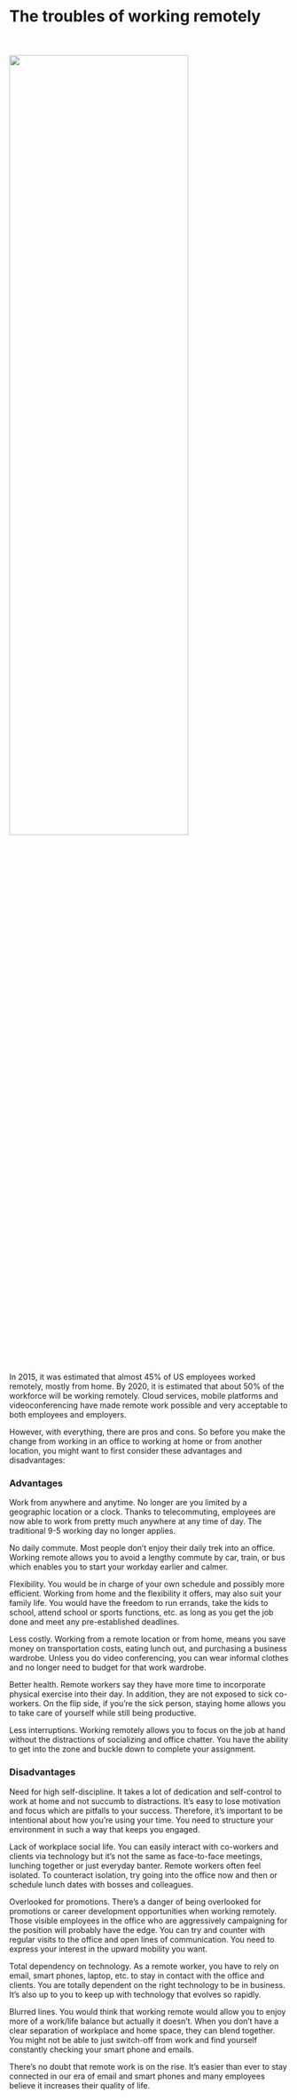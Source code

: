 # The troubles of working remotely
<br/>
<br/>
<img  src="https://images.unsplash.com/photo-1542546068979-b6affb46ea8f?ixid=MnwxMjA3fDB8MHxzZWFyY2h8OXx8JTIzcHJvZ3JhbW1lcnxlbnwwfHwwfHw%3D&ixlib=rb-1.2.1&auto=format&fit=crop&w=500&q=60" style="width:80%; height:60%; margin:auto;"/>
<br/>
<br/>



In 2015, it was estimated that almost 45% of US employees worked remotely, mostly from home.  By 2020, it is estimated that about 50% of the workforce will be working remotely. Cloud services, mobile platforms and videoconferencing have made remote work possible and very acceptable to both employees and employers.

However, with everything, there are pros and cons. So before you make the change from working in an office to working at home or from another location, you might want to first consider these advantages and disadvantages:

### Advantages

Work from anywhere and anytime. No longer are you limited by a geographic location or a clock. Thanks to telecommuting, employees are now able to work from pretty much anywhere at any time of day. The traditional 9-5 working day no longer applies.

No daily commute. Most people don’t enjoy their daily trek into an office. Working remote allows you to avoid a lengthy commute by car, train, or bus which enables you to start your workday earlier and calmer.

Flexibility. You would be in charge of your own schedule and possibly more efficient. Working from home and the flexibility it offers, may also suit your family life.  You would have the freedom to run errands, take the kids to school, attend school or sports functions, etc. as long as you get the job done and meet any pre-established deadlines.

Less costly.  Working from a remote location or from home, means you save money on transportation costs, eating lunch out, and purchasing a business wardrobe. Unless you do video conferencing, you can wear informal clothes and no longer need to budget for that work wardrobe.

Better health.  Remote workers say they have more time to incorporate physical exercise into their day.  In addition, they are not exposed to sick co-workers. On the flip side, if you’re the sick person, staying home allows you to take care of yourself while still being productive.

Less interruptions.  Working remotely allows you to focus on the job at hand without the distractions of socializing and office chatter.  You have the ability to get into the zone and buckle down to complete your assignment.

### Disadvantages

Need for high self-discipline. It takes a lot of dedication and self-control to work at home and not succumb to distractions. It’s easy to lose motivation and focus which are pitfalls to your success. Therefore, it’s important to be intentional about how you’re using your time. You need to structure your environment in such a way that keeps you engaged.


Lack of workplace social life. You can easily interact with co-workers and clients via technology but it’s not the same as face-to-face meetings, lunching together or just everyday banter. Remote workers often feel isolated.  To counteract isolation, try going into the office now and then or schedule lunch dates with bosses and colleagues.



Overlooked for promotions. There’s a danger of being overlooked for promotions or career development opportunities when working remotely. Those visible employees in the office who are aggressively campaigning for the position will probably have the edge. You can try and counter with regular visits to the office and open lines of communication. You need to express your interest in the upward mobility you want.


Total dependency on technology.  As a remote worker, you have to rely on email, smart phones, laptop, etc. to stay in contact with the office and clients. You are totally dependent on the right technology to be in business. It’s also up to you to keep up with technology that evolves so rapidly.


Blurred lines. You would think that working remote would allow you to enjoy more of a work/life balance but actually it doesn’t.  When you don’t have a clear separation of workplace and home space, they can blend together. You might not be able to just switch-off from work and find yourself constantly checking your smart phone and emails.


There’s no doubt that remote work is on the rise. It’s easier than ever to stay connected in our era of email and smart phones and many employees believe it increases their quality of life.